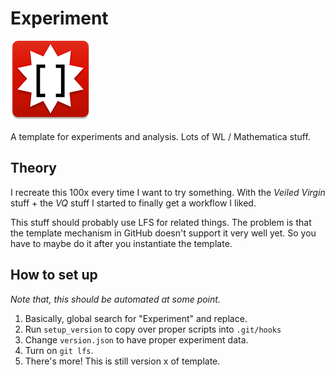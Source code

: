 # Experiment

![icon](icon.png)

A template for experiments and analysis. Lots of WL / Mathematica stuff.

## Theory

I recreate this 100x every time I want to try something. With the *Veiled Virgin* stuff + the *VQ* stuff I started to finally get a workflow I liked.

This stuff should probably use LFS for related things. The problem is that the template mechanism in GitHub doesn't support it very well yet. So you have to maybe do it after you instantiate the template.

## How to set up

*Note that, this should be automated at some point.*

1. Basically, global search for "Experiment" and replace.
2. Run `setup_version` to copy over proper scripts into `.git/hooks`
3. Change `version.json` to have proper experiment data.
4. Turn on `git lfs`.
5. There's more! This is still version x of template.
